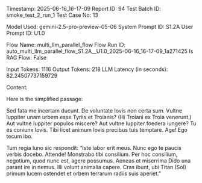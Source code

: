 Timestamp: 2025-06-16_16-17-09
Report ID: 94
Test Batch ID: smoke_test_2_run_1
Test Case No: 13

Model Used: gemini-2.5-pro-preview-05-06
System Prompt ID: S1.2A
User Prompt ID: U1.0

Flow Name: multi_llm_parallel_flow
Flow Run ID: auto_multi_llm_parallel_flow_S1.2A__U1.0_2025-06-16_16-17-09_1a271425
Is RAG Flow: False

Input Tokens: 1116
Output Tokens: 218
LLM Latency (in seconds): 82.24507737159729

Content:

Here is the simplified passage:

Sed fata me incertam ducunt. De voluntate Iovis non certa sum. Vultne Iuppiter unam urbem esse Tyriis et Troianis? (Hi Troiani ex Troia venerunt.) Aut vultne Iuppiter populos miscere? Aut vultne Iuppiter foedera iungere? Tu es coniunx Iovis. Tibi licet animum Iovis precibus tuis temptare. Age! Ego tecum ibo.

Tum regia Iuno sic respondit:
“Iste labor erit meus. Nunc ego te paucis verbis docebo. Attende! Monstrabo tibi consilium. Per hoc consilium, negotium, quod nunc est, agere possumus. Aeneas et miserrima Dido una parant ire in nemus. Illi volunt animalia capere. Cras ibunt, ubi Titan (Sol) primum lucem ostendet et orbem terrarum radiis suis aperiet.”
